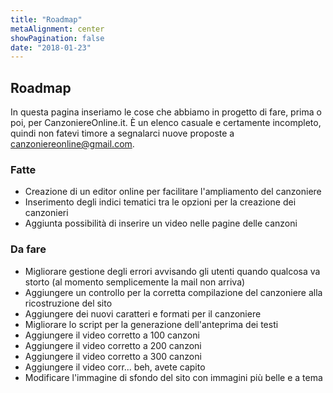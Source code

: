 ```yaml
---
title: "Roadmap"
metaAlignment: center
showPagination: false
date: "2018-01-23"
---
```

## Roadmap

In questa pagina inseriamo le cose che abbiamo in progetto di fare, prima o poi, per CanzoniereOnline.it. È un elenco casuale e certamente incompleto, quindi non fatevi timore a segnalarci nuove proposte a canzoniereonline@gmail.com.


### Fatte

 - Creazione di un editor online per facilitare l'ampliamento del canzoniere
 - Inserimento degli indici tematici tra le opzioni per la creazione dei canzonieri
 - Aggiunta possibilità di inserire un video nelle pagine delle canzoni


### Da fare

 - Migliorare gestione degli errori avvisando gli utenti quando qualcosa va storto (al momento semplicemente la mail non arriva)
 - Aggiungere un controllo per la corretta compilazione del canzoniere alla ricostruzione del sito
 - Aggiungere dei nuovi caratteri e formati per il canzoniere
 - Migliorare lo script per la generazione dell'anteprima dei testi
 - Aggiungere il video corretto a 100 canzoni
 - Aggiungere il video corretto a 200 canzoni
 - Aggiungere il video corretto a 300 canzoni
 - Aggiungere il video corr... beh, avete capito
 - Modificare l'immagine di sfondo del sito con immagini più belle e a tema
